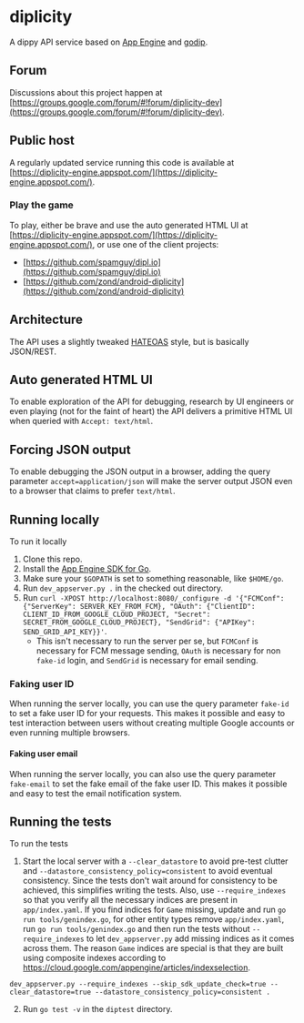 
# diplicity

A dippy API service based on [App Engine](https://cloud.google.com/appengine) and [godip](https://github.com/zond/godip).

## Forum

Discussions about this project happen at [https://groups.google.com/forum/#!forum/diplicity-dev](https://groups.google.com/forum/#!forum/diplicity-dev).

## Public host

A regularly updated service running this code is available at [https://diplicity-engine.appspot.com/](https://diplicity-engine.appspot.com/).

### Play the game

To play, either be brave and use the auto generated HTML UI at [https://diplicity-engine.appspot.com/](https://diplicity-engine.appspot.com/), or use one of the client projects:

* [https://github.com/spamguy/dipl.io](https://github.com/spamguy/dipl.io)
* [https://github.com/zond/android-diplicity](https://github.com/zond/android-diplicity)

## Architecture

The API uses a slightly tweaked [HATEOAS](https://en.wikipedia.org/wiki/HATEOAS) style, but is basically JSON/REST.

## Auto generated HTML UI

To enable exploration of the API for debugging, research by UI engineers or even playing (not for the faint of heart) the API delivers a primitive HTML UI when queried with `Accept: text/html`.

## Forcing JSON output

To enable debugging the JSON output in a browser, adding the query parameter `accept=application/json` will make the server output JSON even to a browser that claims to prefer `text/html`.

## Running locally

To run it locally

1. Clone this repo.
2. Install the [App Engine SDK for Go](https://cloud.google.com/appengine/docs/go/download).
4. Make sure your `$GOPATH` is set to something reasonable, like `$HOME/go`.
5. Run `dev_appserver.py .` in the checked out directory.
6. Run `curl -XPOST http://localhost:8080/_configure -d '{"FCMConf": {"ServerKey": SERVER_KEY_FROM_FCM}, "OAuth": {"ClientID": CLIENT_ID_FROM_GOOGLE_CLOUD_PROJECT, "Secret": SECRET_FROM_GOOGLE_CLOUD_PROJECT}, "SendGrid": {"APIKey": SEND_GRID_API_KEY}}'`.
   - This isn't necessary to run the server per se, but `FCMConf` is necessary for FCM message sending, `OAuth` is necessary for non `fake-id` login, and `SendGrid` is necessary for email sending.

### Faking user ID

When running the server locally, you can use the query parameter `fake-id` to set a fake user ID for your requests. This makes it possible and easy to test interaction between users without creating multiple Google accounts or even running multiple browsers.

#### Faking user email

When running the server locally, you can also use the query parameter `fake-email` to set the fake email of the fake user ID. This makes it possible and easy to test the email notification system.

## Running the tests

To run the tests

1. Start the local server with a `--clear_datastore` to avoid pre-test clutter and `--datastore_consistency_policy=consistent` to avoid eventual consistency. Since the tests don't wait around for consistency to be achieved, this simplifies writing the tests. Also, use `--require_indexes` so that you verify all the necessary indices are present in `app/index.yaml`. If you find indices for `Game` missing, update and run `go run tools/genindex.go`, for other entity types remove `app/index.yaml`, run `go run tools/genindex.go` and then run the tests without `--require_indexes` to let `dev_appserver.py` add missing indices as it comes across them. The reason `Game` indices are special is that they are built using composite indexes according to https://cloud.google.com/appengine/articles/indexselection.

```dev_appserver.py --require_indexes --skip_sdk_update_check=true --clear_datastore=true --datastore_consistency_policy=consistent .```

2. Run `go test -v` in the `diptest` directory.
